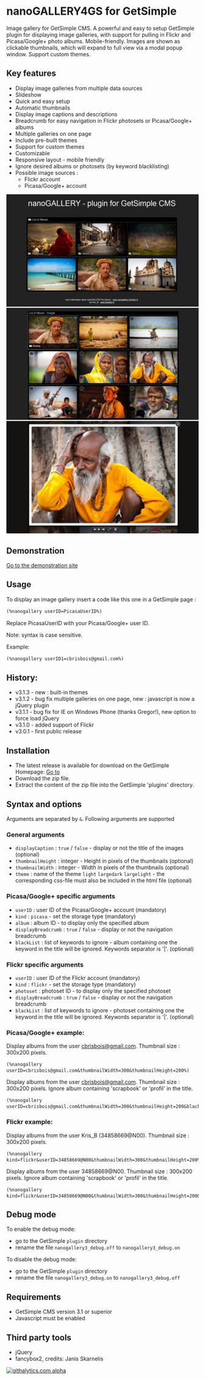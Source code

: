 nanoGALLERY4GS for GetSimple
===========

Image gallery for GetSimple CMS.
A powerful and easy to setup GetSimple plugin for displaying image galleries, with support for pulling in Flickr and Picasa/Google+ photo albums. Mobile-friendly.
Images are shown as clickable thumbnails, which will expand to full view via a modal popup window. Support custom themes.

Key features
--------
- Display image galleries from multiple data sources
- Slideshow
- Quick and easy setup
- Automatic thumbnails
- Display image captions and descriptions
- Breadcrumb for easy navigation in Flickr photosets or Picasa/Google+ albums
- Multiple galleries on one page
- Include pre-built themes
- Support for custom themes
- Customizable 
- Responsive layout - mobile friendly
- Ignore desired albums or photosets (by keyword blacklisting)
- Possible image sources :
  * Flickr account
  * Picasa/Google+ account

![Screenshot](/nanogallery3/doc/nanoGALLERY4GS_screenshot.png?raw=true "Screenshot")
![Screenshot](/nanogallery3/doc/nanoGALLERY4GS_screenshot3.png?raw=true "Screenshot")
![Screenshot](/nanogallery3/doc/nanoGALLERY4GS_screenshot2.png?raw=true "Screenshot")


Demonstration
-------------

[Go to the demonstration site](http://www.nanogallery4gs.brisbois.fr/)

Usage
-----

To display an image gallery insert a code like this one in a GetSimple page :

``` HTML
(%nanogallery userID=PicasaUserID%)
```

Replace PicasaUserID with your Picasa/Google+ user ID.

Note: syntax is case sensitive.

Example:

``` HTML
(%nanogallery userID1=cbrisbois@gmail.com%)
```


History:
-----

* v3.1.3 - new : built-in themes
* v3.1.2 - bug fix multiple galleries on one page, new : javascript is now a jQuery plugin
* v3.1.1 - bug fix for IE on Windows Phone (thanks Gregor!), new option to force load jQuery
* v3.1.0 - added support of Flickr
* v3.0.1 - first public release


Installation
-----
* The latest release is available for download on the GetSimple Homepage: [Go to](http://get-simple.info/extend/plugin/nanogallery/630/)
* Download the zip file.
* Extract the content of the zip file into the GetSimple 'plugins' directory.


Syntax and options
------------------
Arguments are separated by ```&```. Following arguments are supported 

### General arguments
* ```displayCaption``` : ```true``` / ```false``` - display or not the title of the images (optional)
* ```thumbnailHeight``` : integer - Height in pixels of the thumbnails (optional)
* ```thumbnailWidth``` : integer - Width in pixels of the thumbnails (optional)
* ```theme``` : name of the theme ```light``` ```largedark``` ```largelight``` - the corresponding css-file must also be included in the html file (optional)

### Picasa/Google+ specific arguments
* ```userID``` : user ID of the Picasa/Google+ account (mandatory)
* ```kind``` : ```picasa``` - set the storage type (mandatory)
* ```album``` : album ID - to display only the specified album 
* ```displayBreadcrumb``` : ```true``` / ```false``` - display or not the navigation breadcrumb
* ```blackList``` : list of keywords to ignore - album containing one the keyword in the title will be ignored. Keywords separator is '|'. (optional)

### Flickr specific arguments
* ```userID``` : user ID of the Flickr account (mandatory)
* ```kind``` : ```flickr``` - set the storage type (mandatory)
* ```photoset``` : photoset ID - to display only the specified photoset 
* ```displayBreadcrumb``` : ```true``` / ```false``` - display or not the navigation breadcrumb
* ```blackList``` : list of keywords to ignore - photoset containing one the keyword in the title will be ignored. Keywords separator is '|'. (optional)




### Picasa/Google+ example:

Display albums from the user cbrisbois@gmail.com. Thumbnail size : 300x200 pixels.

```
(%nanogallery userID=cbrisbois@gmail.com&thumbnailWidth=300&thumbnailHeight=200%)
```

Display albums from the user cbrisbois@gmail.com. Thumbnail size : 300x200 pixels. Ignore album containing 'scrapbook' or 'profil' in the title.

```
(%nanogallery userID=cbrisbois@gmail.com&thumbnailWidth=300&thumbnailHeight=200&blackList=scrapbook|profil%)
```



### Flickr example:

Display albums from the user Kris_B (34858669@N00). Thumbnail size : 300x200 pixels.

```
(%nanogallery kind=flickr&userID=34858669@N00&thumbnailWidth=300&thumbnailHeight=200%)
```

Display albums from the user 34858669@N00. Thumbnail size : 300x200 pixels. Ignore album containing 'scrapbook' or 'profil' in the title.

```
(%nanogallery kind=flickr&userID=34858669@N00&thumbnailWidth=300&thumbnailHeight=200&blackList=scrapbook|profil%)
```


Debug mode
----------

To enable the debug mode:

* go to the GetSimple ```plugin``` directory
* rename the file ```nanogallery3_debug.off``` to ```nanogallery3_debug.on```

To disable the debug mode:

* go to the GetSimple ```plugin``` directory
* rename the file ```nanogallery3_debug.on``` to ```nanogallery3_debug.off```


Requirements
------------
* GetSimple CMS version 3.1 or superior
* Javascript must be enabled

Third party tools
-----------------
* jQuery
* fancybox2, credits: Janis Skarnelis


[![githalytics.com alpha](https://cruel-carlota.pagodabox.com/de295d45496c01bb871078aac2bcfcac "githalytics.com")](http://githalytics.com/Kris-B/nanoGALLERY)

